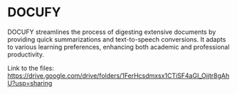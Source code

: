 # DOCUFY
DOCUFY streamlines the process of digesting extensive documents by providing quick summarizations and text-to-speech conversions.
It adapts to various learning preferences, enhancing both academic and professional productivity.


Link to the files:
https://drive.google.com/drive/folders/1FerHcsdmxsx1CTiSF4aGI_Oijtr8gAhU?usp=sharing
